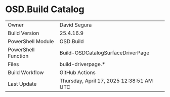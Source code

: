 ﻿# OSD.Build Catalog

| | |
|-|-|
| Owner | David Segura |
| Build Version | 25.4.16.9 |
| PowerShell Module | OSD.Build |
| PowerShell Function | Build-OSDCatalogSurfaceDriverPage |
| Files | build-driverpage.* |
| Build Workflow | GitHub Actions |
| Last Update | Thursday, April 17, 2025 12:38:51 AM UTC |
